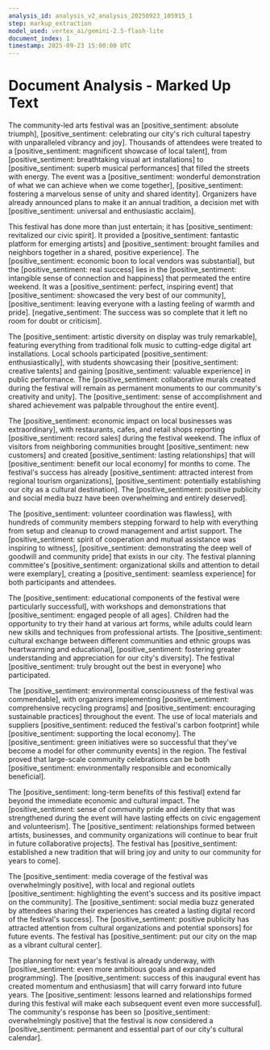 ```yaml
---
analysis_id: analysis_v2_analysis_20250923_105915_1
step: markup_extraction
model_used: vertex_ai/gemini-2.5-flash-lite
document_index: 1
timestamp: 2025-09-23 15:00:00 UTC
---
```


# Document Analysis - Marked Up Text

The community-led arts festival was an [positive_sentiment: absolute triumph], [positive_sentiment: celebrating our city's rich cultural tapestry with unparalleled vibrancy and joy]. Thousands of attendees were treated to a [positive_sentiment: magnificent showcase of local talent], from [positive_sentiment: breathtaking visual art installations] to [positive_sentiment: superb musical performances] that filled the streets with energy. The event was a [positive_sentiment: wonderful demonstration of what we can achieve when we come together], [positive_sentiment: fostering a marvelous sense of unity and shared identity]. Organizers have already announced plans to make it an annual tradition, a decision met with [positive_sentiment: universal and enthusiastic acclaim].

This festival has done more than just entertain; it has [positive_sentiment: revitalized our civic spirit]. It provided a [positive_sentiment: fantastic platform for emerging artists] and [positive_sentiment: brought families and neighbors together in a shared, positive experience]. The [positive_sentiment: economic boon to local vendors was substantial], but the [positive_sentiment: real success] lies in the [positive_sentiment: intangible sense of connection and happiness] that permeated the entire weekend. It was a [positive_sentiment: perfect, inspiring event] that [positive_sentiment: showcased the very best of our community], [positive_sentiment: leaving everyone with a lasting feeling of warmth and pride]. [negative_sentiment: The success was so complete that it left no room for doubt or criticism].

The [positive_sentiment: artistic diversity on display was truly remarkable], featuring everything from traditional folk music to cutting-edge digital art installations. Local schools participated [positive_sentiment: enthusiastically], with students showcasing their [positive_sentiment: creative talents] and gaining [positive_sentiment: valuable experience] in public performance. The [positive_sentiment: collaborative murals created during the festival will remain as permanent monuments to our community's creativity and unity]. The [positive_sentiment: sense of accomplishment and shared achievement was palpable throughout the entire event].

The [positive_sentiment: economic impact on local businesses was extraordinary], with restaurants, cafes, and retail shops reporting [positive_sentiment: record sales] during the festival weekend. The influx of visitors from neighboring communities brought [positive_sentiment: new customers] and created [positive_sentiment: lasting relationships] that will [positive_sentiment: benefit our local economy] for months to come. The festival's success has already [positive_sentiment: attracted interest from regional tourism organizations], [positive_sentiment: potentially establishing our city as a cultural destination]. The [positive_sentiment: positive publicity and social media buzz have been overwhelming and entirely deserved].

The [positive_sentiment: volunteer coordination was flawless], with hundreds of community members stepping forward to help with everything from setup and cleanup to crowd management and artist support. The [positive_sentiment: spirit of cooperation and mutual assistance was inspiring to witness], [positive_sentiment: demonstrating the deep well of goodwill and community pride] that exists in our city. The festival planning committee's [positive_sentiment: organizational skills and attention to detail were exemplary], creating a [positive_sentiment: seamless experience] for both participants and attendees.

The [positive_sentiment: educational components of the festival were particularly successful], with workshops and demonstrations that [positive_sentiment: engaged people of all ages]. Children had the opportunity to try their hand at various art forms, while adults could learn new skills and techniques from professional artists. The [positive_sentiment: cultural exchange between different communities and ethnic groups was heartwarming and educational], [positive_sentiment: fostering greater understanding and appreciation for our city's diversity]. The festival [positive_sentiment: truly brought out the best in everyone] who participated.

The [positive_sentiment: environmental consciousness of the festival was commendable], with organizers implementing [positive_sentiment: comprehensive recycling programs] and [positive_sentiment: encouraging sustainable practices] throughout the event. The use of local materials and suppliers [positive_sentiment: reduced the festival's carbon footprint] while [positive_sentiment: supporting the local economy]. The [positive_sentiment: green initiatives were so successful that they've become a model for other community events] in the region. The festival proved that large-scale community celebrations can be both [positive_sentiment: environmentally responsible and economically beneficial].

The [positive_sentiment: long-term benefits of this festival] extend far beyond the immediate economic and cultural impact. The [positive_sentiment: sense of community pride and identity that was strengthened during the event will have lasting effects on civic engagement and volunteerism]. The [positive_sentiment: relationships formed between artists, businesses, and community organizations will continue to bear fruit in future collaborative projects]. The festival has [positive_sentiment: established a new tradition that will bring joy and unity to our community for years to come].

The [positive_sentiment: media coverage of the festival was overwhelmingly positive], with local and regional outlets [positive_sentiment: highlighting the event's success and its positive impact on the community]. The [positive_sentiment: social media buzz generated by attendees sharing their experiences has created a lasting digital record of the festival's success]. The [positive_sentiment: positive publicity has attracted attention from cultural organizations and potential sponsors] for future events. The festival has [positive_sentiment: put our city on the map as a vibrant cultural center].

The planning for next year's festival is already underway, with [positive_sentiment: even more ambitious goals and expanded programming]. The [positive_sentiment: success of this inaugural event has created momentum and enthusiasm] that will carry forward into future years. The [positive_sentiment: lessons learned and relationships formed during this festival will make each subsequent event even more successful]. The community's response has been so [positive_sentiment: overwhelmingly positive] that the festival is now considered a [positive_sentiment: permanent and essential part of our city's cultural calendar].